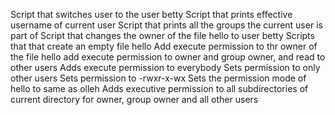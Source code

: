 Script that switches user to the user betty
Script that prints effective username of current user
Script that prints all the groups the current user is part of
Script that changes the owner of the file hello to user betty
Scripts that that create an empty file hello
Add execute permission to thr owner of the file hello
add execute permission to owner and group owner, and read to other users
Adds execute permission to everybody
Sets permission to only other users
Sets permission to -rwxr-x-wx
Sets the permission mode of hello to same as olleh
Adds executive permission to all subdirectories of current directory for owner, group owner and all other users
